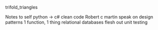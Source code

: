 trifold_triangles

Notes to self
python -> c#
clean code Robert c martin
speak on design patterns
1 function, 1 thing
relational databases
flesh out unit testing
